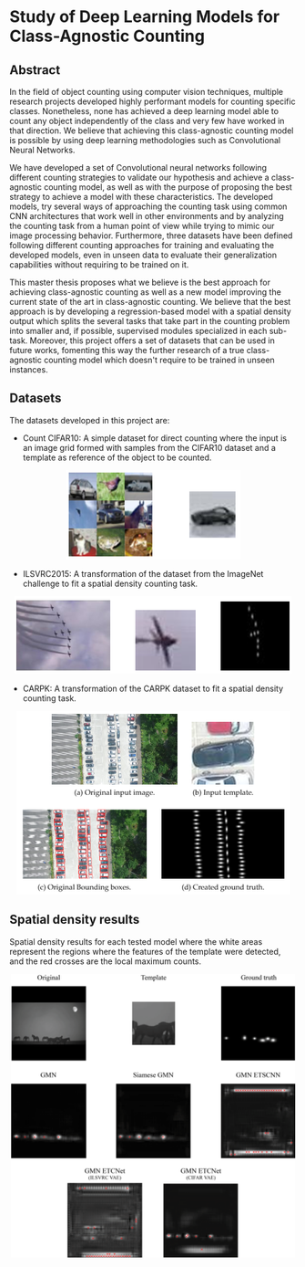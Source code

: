 # Study of Deep Learning Models for Class-Agnostic Counting

## Abstract
In the field of object counting using computer vision techniques, multiple research projects developed highly performant models for counting specific classes. Nonetheless, none has achieved a deep learning model able to count any object independently of the class and very few have worked in that direction. We believe that achieving this class-agnostic counting model is possible by using deep learning methodologies such as Convolutional Neural Networks.

We have developed a set of Convolutional neural networks following different counting strategies to validate our hypothesis and achieve a class-agnostic counting model, as well as with the purpose of proposing the best strategy to achieve a model with these characteristics. The developed models, try several ways of approaching the counting task using common CNN architectures that work well in other environments and by analyzing the counting task from a human point of view while trying to mimic our image processing behavior. Furthermore, three datasets have been defined following different counting approaches for training and evaluating the developed models, even in unseen data to evaluate their generalization capabilities without requiring to be trained on it.

This master thesis proposes what we believe is the best approach for achieving class-agnostic counting as well as a new model improving the current state of the art in class-agnostic counting. We believe that the best approach is by developing a regression-based model with a spatial density output which splits the several tasks that take part in the counting problem into smaller and, if possible, supervised modules specialized in each sub-task. Moreover, this project offers a set of datasets that can be used in future works, fomenting this way the further research of a true class-agnostic counting model which doesn't require to be trained in unseen instances.

## Datasets

The datasets developed in this project are:
 - Count CIFAR10: A simple dataset for direct counting where the input is an image grid formed with samples from the CIFAR10 dataset and a template as reference of the object to be counted.
 
 <p align="center"><img src="./img/Count_CIFAR10.PNG" /></p>
 
 - ILSVRC2015: A transformation of the dataset from the ImageNet challenge to fit a spatial density counting task.

 <p align="center"><img src="./img/ILSVRC2015.PNG" /></p>
 
 - CARPK: A transformation of the CARPK dataset to fit a spatial density counting task.
 
 <p align="center"><img src="./img/CARPK.PNG" /></p>
 
 ## Spatial density results

Spatial density results for each tested model where the white areas represent the regions where the features of the template were detected, and the red crosses are the local maximum counts.

<p align="center"><img width="500" src="./img/ILSVRC_predictions332.png" /></p>
